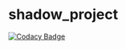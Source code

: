 # shadow_project

[![Codacy Badge](https://api.codacy.com/project/badge/Grade/ed7f33e2c8664b2d9cffc86f8b8c58ef)](https://app.codacy.com/gh/99002563/shadow_project?utm_source=github.com&utm_medium=referral&utm_content=99002563/shadow_project&utm_campaign=Badge_Grade)